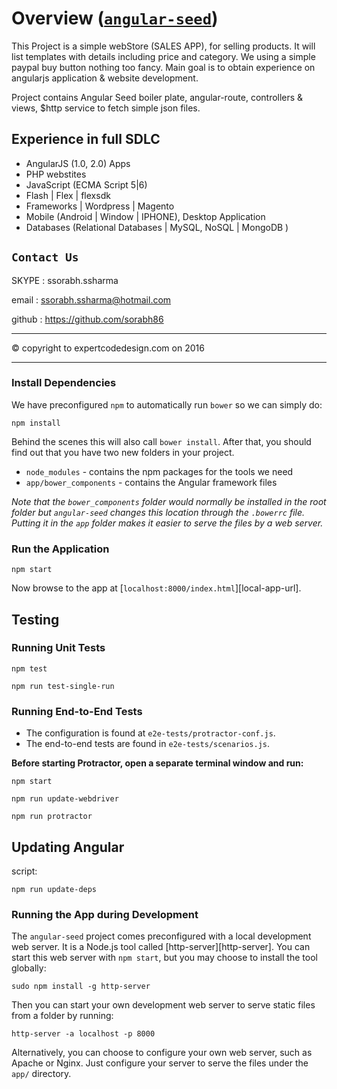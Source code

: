 # Overview  ([`angular-seed`](https://github.com/angular/angular-seed.git)) 
This Project is a simple webStore (SALES APP), for selling products. It will list templates with details including price and category. We using a simple paypal buy button nothing too fancy. Main goal is to obtain experience on angularjs application & website development.

Project contains Angular Seed boiler plate, angular-route, controllers & views, $http service to fetch simple json files.

## Experience in full SDLC
* AngularJS (1.0, 2.0) Apps
* PHP webstites
* JavaScript (ECMA Script 5|6)
* Flash | Flex | flexsdk
* Frameworks | Wordpress | Magento 
* Mobile (Android | Window | IPHONE), Desktop Application
* Databases (Relational Databases | MySQL, NoSQL | MongoDB )
## `Contact Us`
SKYPE : ssorabh.ssharma

email : ssorabh.ssharma@hotmail.com

github : https://github.com/sorabh86

-----------

© copyright to expertcodedesign.com on 2016 

-----------

### Install Dependencies

We have preconfigured `npm` to automatically run `bower` so we can simply do:

```
npm install
```

Behind the scenes this will also call `bower install`. After that, you should find out that you have
two new folders in your project.

* `node_modules` - contains the npm packages for the tools we need
* `app/bower_components` - contains the Angular framework files

*Note that the `bower_components` folder would normally be installed in the root folder but
`angular-seed` changes this location through the `.bowerrc` file. Putting it in the `app` folder
makes it easier to serve the files by a web server.*

### Run the Application

```
npm start
```
Now browse to the app at [`localhost:8000/index.html`][local-app-url].



## Testing


### Running Unit Tests


```
npm test
```

```
npm run test-single-run
```
### Running End-to-End Tests

* The configuration is found at `e2e-tests/protractor-conf.js`.
* The end-to-end tests are found in `e2e-tests/scenarios.js`.

**Before starting Protractor, open a separate terminal window and run:**

```
npm start
```

```
npm run update-webdriver
```

```
npm run protractor
```

## Updating Angular

script:

```
npm run update-deps
```

### Running the App during Development

The `angular-seed` project comes preconfigured with a local development web server. It is a Node.js
tool called [http-server][http-server]. You can start this web server with `npm start`, but you may
choose to install the tool globally:

```
sudo npm install -g http-server
```

Then you can start your own development web server to serve static files from a folder by running:

```
http-server -a localhost -p 8000
```

Alternatively, you can choose to configure your own web server, such as Apache or Nginx. Just
configure your server to serve the files under the `app/` directory.